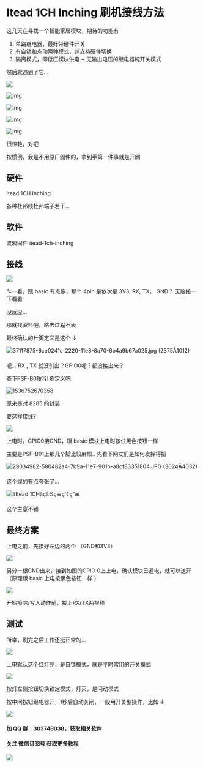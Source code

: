 

# Itead 1CH Inching 刷机接线方法





这几天在寻找一个智能家居模块，期待的功能有

1. 单路继电器，最好带硬件开关
2. 有自锁和点动两种模式，并支持硬件切换
3. 隔离模式，即低压模块供电 + 无输出电压的继电器纯开关模式

然后就遇到了它...



![](https://ws1.sinaimg.cn/large/007fN5Xegy1fv6z7su6n0j30ku0fa7cg.jpg)

![img](http://dl.itead.cc/IM160722001/Self-lockIing-Inching-Mode-Wireless-Switch-5V-self-locking-1.gif)




![img](http://dl.itead.cc/IM160722001/self-locking-inching-wireless-switch-5V-self-locking-2.gif)



![img](http://dl.itead.cc/IM160722001/self-locking-inching-wireless-switch-5V-inching1.gif)

![img](http://dl.itead.cc/IM160722001/self-locking-inching-wireless-switch-5V-inching2.gif)

很惊艳，对吧

按惯例，我是不用原厂固件的，拿到手第一件事就是开刷

## 硬件

Itead 1CH Inching

各种杜邦线杜邦端子若干...



## 软件

渡鸦固件  itead-1ch-inching



## 接线

![](https://ws1.sinaimg.cn/large/007fN5Xegy1fv6zkla2bmj31ai0ka4qq.jpg)

乍一看，跟 basic 有点像，那个 4pin 是依次是 3V3, RX, TX， GND？ 无脑接一下看看

没反应...

那就找资料吧，略去过程不表

最终确认的针脚定义是这个 ↓

![37117875-6ce0241c-2220-11e8-8a70-6b4a9b67a025.jpg (2375Ã1012)](https://user-images.githubusercontent.com/5835733/37117875-6ce0241c-2220-11e8-8a70-6b4a9b67a025.jpg)

呃... RX , TX 就没引出？GPIO0呢？都没接出来？

查下PSF-B01的针脚定义吧

![1536752670358](../../../Users/wbird/AppData/Local/Temp/1536752670358.png)

原来是对 8285 的封装

要这样接线?



![](https://ws1.sinaimg.cn/large/007fN5Xegy1fv702t46dtj31200whnpe.jpg)

上电时，GPIO0接GND，跟 basic 模块上电时按住黑色按钮一样

主要是PSF-B01上那几个脚比较麻烦.. 先看下网友们是如何发挥得把

![29034982-580482a4-7b9a-11e7-901b-a8cf83351804.JPG (3024Ã4032)](https://user-images.githubusercontent.com/29548608/29034982-580482a4-7b9a-11e7-901b-a8cf83351804.JPG)

这个焊的有点夸张了...

![âItead 1CHâçå¾çæç´¢ç"æ](http://tinkerman.cat/wp-content/uploads/2017/02/20170213_221200x.jpg)

这个主意不错



## 最终方案

上电之前，先接好左边的两个 （GND和3V3）

![](https://ws1.sinaimg.cn/large/007fN5Xegy1fv70zq8yywj316u0x51kz.jpg)

另分一根GND出来，接到如图的GPIO 0上上电，确认模块已通电，就可以送开（原理跟 basic 上电按黑色按钮一样 ）

![](https://ws1.sinaimg.cn/large/007fN5Xegy1fv710szmz5j30wj0tuu0x.jpg)

开始擦除/写入动作前，接上RX/TX两根线



## 测试

所幸，刷完之后工作还挺正常的...

![](https://ws1.sinaimg.cn/large/007fN5Xegy1fv711vyklaj31s80s7npf.jpg)

上电默认这个红灯亮，是自锁模式，就是平时常用的开关模式



![](https://i.loli.net/2018/09/12/5b9909f412b4f.png)

按灯左侧按钮切换锁定模式，灯灭，是闪动模式

按中间按钮继电器开，1秒后自动关闭，一般用开关型操作，比如 ↓



![](https://ws1.sinaimg.cn/large/007fN5Xegy1fv71ctn5h3j30py0fo7h4.jpg)

#### 加 QQ 群：303748038，获取相关软件

#### 关注 微信订阅号 获取更多教程

![](https://ws1.sinaimg.cn/large/007fN5Xegy1fv99qfit90j30by0byjsh.jpg)